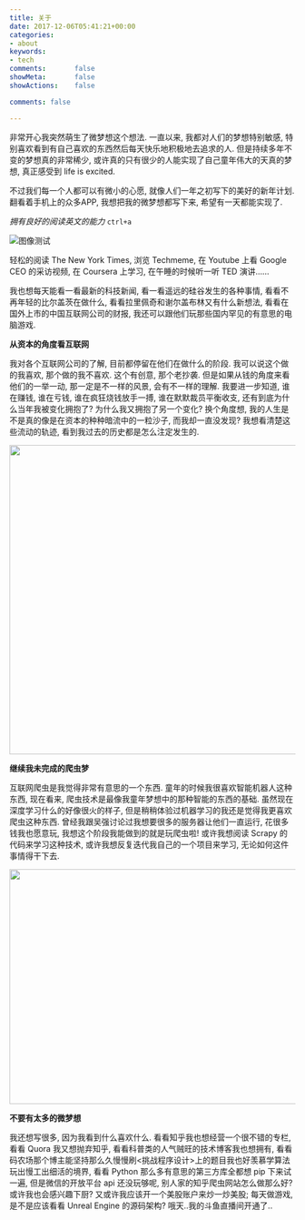 ```yaml
---
title: 关于
date: 2017-12-06T05:41:21+00:00
categories:
- about
keywords:
- tech
comments:       false
showMeta:       false
showActions:    false

comments: false

---
```

非常开心我突然萌生了微梦想这个想法. 一直以来, 我都对人们的梦想特别敏感, 特别喜欢看到有自己喜欢的东西然后每天快乐地积极地去追求的人. 但是持续多年不变的梦想真的非常稀少, 或许真的只有很少的人能实现了自己童年伟大的天真的梦想, 真正感受到 life is excited.

不过我们每一个人都可以有微小的心愿, 就像人们一年之初写下的美好的新年计划. 翻看着手机上的众多APP, 我想把我的微梦想都写下来, 希望有一天都能实现了.

*拥有良好的阅读英文的能力*
`ctrl+a`

![图像测试](/media/P1020181.jpg)

轻松的阅读 The New York Times, 浏览 Techmeme, 在 Youtube 上看 Google CEO 的采访视频, 在 Coursera 上学习, 在午睡的时候听一听 TED 演讲&#8230;&#8230;

我也想每天能看一看最新的科技新闻, 看一看遥远的硅谷发生的各种事情, 看看不再年轻的比尔盖茨在做什么, 看看拉里佩奇和谢尔盖布林又有什么新想法, 看看在国外上市的中国互联网公司的财报, 我还可以跟他们玩那些国内罕见的有意思的电脑游戏.

**从资本的角度看互联网**

我对各个互联网公司的了解, 目前都停留在他们在做什么的阶段. 我可以说这个做的我喜欢, 那个做的我不喜欢. 这个有创意, 那个老抄袭. 但是如果从钱的角度来看他们的一举一动, 那一定是不一样的风景, 会有不一样的理解. 我要进一步知道, 谁在赚钱, 谁在亏钱, 谁在疯狂烧钱放手一搏, 谁在默默裁员平衡收支, 还有到底为什么当年我被变化拥抱了? 为什么我又拥抱了另一个变化? 换个角度想, 我的人生是不是真的像是在资本的种种暗流中的一粒沙子, 而我却一直没发现? 我想看清楚这些流动的轨迹, 看到我过去的历史都是怎么注定发生的.

<img class="alignnone  wp-image-235" src="http://3mile.top/wp-content/uploads/2017/12/QQ截图20160829032514-300x258.png" alt="" width="633" height="544" />

**继续我未完成的爬虫梦**

互联网爬虫是我觉得非常有意思的一个东西. 童年的时候我很喜欢智能机器人这种东西, 现在看来, 爬虫技术是最像我童年梦想中的那种智能的东西的基础. 虽然现在深度学习什么的好像很火的样子, 但是稍稍体验过机器学习的我还是觉得我更喜欢爬虫这种东西. 曾经我跟吴强讨论过我想要很多的服务器让他们一直运行, 花很多钱我也愿意玩, 我想这个阶段我能做到的就是玩爬虫啦! 或许我想阅读 Scrapy 的代码来学习这种技术, 或许我想反复迭代我自己的一个项目来学习, 无论如何这件事情得干下去.

<img class="alignnone  wp-image-236" src="http://3mile.top/wp-content/uploads/2017/12/QQ截图20160829033123-300x198.png" alt="" width="626" height="413" />

**不要有太多的微梦想**

我还想写很多, 因为我看到什么喜欢什么. 看看知乎我也想经营一个很不错的专栏, 看看 Quora 我又想抛弃知乎, 看看科普类的人气贼旺的技术博客我也想拥有, 看看码农场那个博主能坚持那么久慢慢刷<挑战程序设计>上的题目我也好羡慕学算法玩出慢工出细活的境界, 看看 Python 那么多有意思的第三方库全都想 pip 下来试一遍, 但是微信的开放平台 api 还没玩够呢, 别人家的知乎爬虫网站怎么做那么好? 或许我也会感兴趣下厨? 又或许我应该开一个美股账户来炒一炒美股; 每天做游戏, 是不是应该看看 Unreal Engine 的源码架构? 哦天..我的斗鱼直播间开通了..